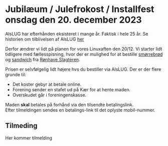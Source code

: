 # Jubilæum / Julefrokost / Installfest onsdag den 20. december 2023

AlsLUG har efterhånden eksisteret i mange år. Faktisk i hele 25 år. Se historien om tilblivelsen af AlsLUG [her](./../om/historie.md])

Derfor ændrer vi lidt på planen for vores Linuxaften den 20/12. Vi starter lidt tidligere med fællesspisning, hvor der er mulighed for at bestille [smørrebrød](https://ronhaveslagteren.dk/mad-ud-af-huset/smoerrebroed-2/)
og [sandwich](https://ronhaveslagteren.dk/vare/sandwich-3/) fra [Rønhave Slagteren](https://ronhaveslagteren.dk/).

Prisen er selvfølgelig lidt højere hvs du bestiller via AlsLUG. Der er der flere grunde til:

* Det koster gebyr at betale online.
* Forening sender en stafet ud på Kær for at hente maden.
* Overskudet går i foreningenskasse.

Maden **skal** betales på forhånd via den tilsendte betalingslink.\
Efter tilmeldingen sendes en betalings-link til det oplyste mobil-nummer.


## Tilmeding
Her kommer tilmelding
